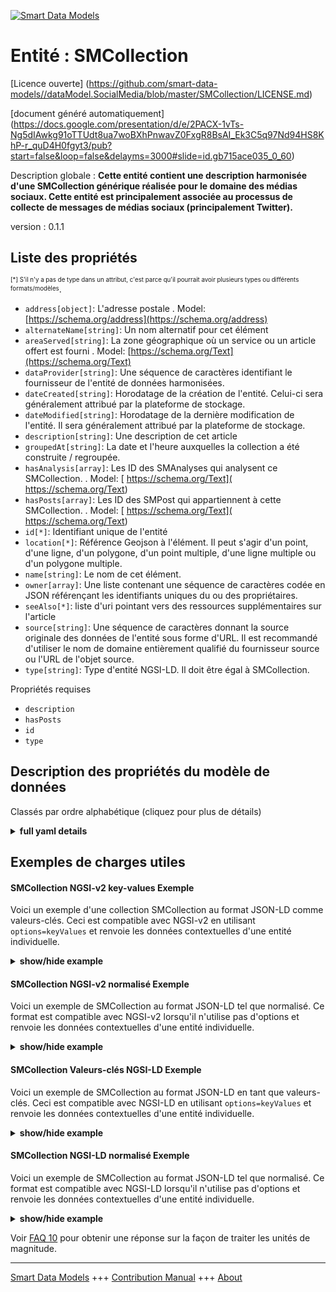 <!-- 10-Header -->  
[![Smart Data Models](https://smartdatamodels.org/wp-content/uploads/2022/01/SmartDataModels_logo.png "Logo")](https://smartdatamodels.org)  
Entité : SMCollection  
=====================<!-- /10-Header -->  
<!-- 15-License -->  
[Licence ouverte] (https://github.com/smart-data-models//dataModel.SocialMedia/blob/master/SMCollection/LICENSE.md)  
[document généré automatiquement] (https://docs.google.com/presentation/d/e/2PACX-1vTs-Ng5dIAwkg91oTTUdt8ua7woBXhPnwavZ0FxgR8BsAI_Ek3C5q97Nd94HS8KhP-r_quD4H0fgyt3/pub?start=false&loop=false&delayms=3000#slide=id.gb715ace035_0_60)  
<!-- /15-License -->  
<!-- 20-Description -->  
Description globale : **Cette entité contient une description harmonisée d'une SMCollection générique réalisée pour le domaine des médias sociaux. Cette entité est principalement associée au processus de collecte de messages de médias sociaux (principalement Twitter).**  
version : 0.1.1  
<!-- /20-Description -->  
<!-- 30-PropertiesList -->  

## Liste des propriétés  

<sup><sub>[*] S'il n'y a pas de type dans un attribut, c'est parce qu'il pourrait avoir plusieurs types ou différents formats/modèles</sub></sup>.  
- `address[object]`: L'adresse postale  . Model: [https://schema.org/address](https://schema.org/address)- `alternateName[string]`: Un nom alternatif pour cet élément  - `areaServed[string]`: La zone géographique où un service ou un article offert est fourni  . Model: [https://schema.org/Text](https://schema.org/Text)- `dataProvider[string]`: Une séquence de caractères identifiant le fournisseur de l'entité de données harmonisées.  - `dateCreated[string]`: Horodatage de la création de l'entité. Celui-ci sera généralement attribué par la plateforme de stockage.  - `dateModified[string]`: Horodatage de la dernière modification de l'entité. Il sera généralement attribué par la plateforme de stockage.  - `description[string]`: Une description de cet article  - `groupedAt[string]`: La date et l'heure auxquelles la collection a été construite / regroupée.  - `hasAnalysis[array]`: Les ID des SMAnalyses qui analysent ce SMCollection.  . Model: [ https://schema.org/Text]( https://schema.org/Text)- `hasPosts[array]`: Les ID des SMPost qui appartiennent à cette SMCollection.  . Model: [ https://schema.org/Text]( https://schema.org/Text)- `id[*]`: Identifiant unique de l'entité  - `location[*]`: Référence Geojson à l'élément. Il peut s'agir d'un point, d'une ligne, d'un polygone, d'un point multiple, d'une ligne multiple ou d'un polygone multiple.  - `name[string]`: Le nom de cet élément.  - `owner[array]`: Une liste contenant une séquence de caractères codée en JSON référençant les identifiants uniques du ou des propriétaires.  - `seeAlso[*]`: liste d'uri pointant vers des ressources supplémentaires sur l'article  - `source[string]`: Une séquence de caractères donnant la source originale des données de l'entité sous forme d'URL. Il est recommandé d'utiliser le nom de domaine entièrement qualifié du fournisseur source ou l'URL de l'objet source.  - `type[string]`: Type d'entité NGSI-LD. Il doit être égal à SMCollection.  <!-- /30-PropertiesList -->  
<!-- 35-RequiredProperties -->  
Propriétés requises  
- `description`  - `hasPosts`  - `id`  - `type`  <!-- /35-RequiredProperties -->  
<!-- 40-RequiredProperties -->  
<!-- /40-RequiredProperties -->  
<!-- 50-DataModelHeader -->  
## Description des propriétés du modèle de données  
Classés par ordre alphabétique (cliquez pour plus de détails)  
<!-- /50-DataModelHeader -->  
<!-- 60-ModelYaml -->  
<details><summary><strong>full yaml details</strong></summary>    
```yaml  
SMCollection:    
  description: 'This entity contains a harmonised description of a generic SMCollection made for the Social Media domain. This entity is primarily associated with the process of collection of Social Media posts (primarily Twitter).'    
  properties:    
    address:    
      description: 'The mailing address'    
      properties:    
        addressCountry:    
          description: 'Property. The country. For example, Spain. Model:''https://schema.org/addressCountry'''    
          type: string    
        addressLocality:    
          description: 'Property. The locality in which the street address is, and which is in the region. Model:''https://schema.org/addressLocality'''    
          type: string    
        addressRegion:    
          description: 'Property. The region in which the locality is, and which is in the country. Model:''https://schema.org/addressRegion'''    
          type: string    
        postOfficeBoxNumber:    
          description: 'Property. The post office box number for PO box addresses. For example, 03578. Model:''https://schema.org/postOfficeBoxNumber'''    
          type: string    
        postalCode:    
          description: 'Property. The postal code. For example, 24004. Model:''https://schema.org/https://schema.org/postalCode'''    
          type: string    
        streetAddress:    
          description: 'Property. The street address. Model:''https://schema.org/streetAddress'''    
          type: string    
      type: object    
      x-ngsi:    
        model: https://schema.org/address    
        type: Property    
    alternateName:    
      description: 'An alternative name for this item'    
      type: string    
      x-ngsi:    
        type: Property    
    areaServed:    
      description: 'The geographic area where a service or offered item is provided'    
      type: string    
      x-ngsi:    
        model: https://schema.org/Text    
        type: Property    
    dataProvider:    
      description: 'A sequence of characters identifying the provider of the harmonised data entity.'    
      type: string    
      x-ngsi:    
        type: Property    
    dateCreated:    
      description: 'Entity creation timestamp. This will usually be allocated by the storage platform.'    
      format: date-time    
      type: string    
      x-ngsi:    
        type: Property    
    dateModified:    
      description: 'Timestamp of the last modification of the entity. This will usually be allocated by the storage platform.'    
      format: date-time    
      type: string    
      x-ngsi:    
        type: Property    
    description:    
      description: 'A description of this item'    
      type: string    
      x-ngsi:    
        type: Property    
    groupedAt:    
      description: 'The date and time of when the collection was constructed / grouped.'    
      format: date-time    
      type: string    
      x-ngsi:    
        type: Property    
    hasAnalysis:    
      description: 'The IDs of the SMAnalyses that analyze this SMCollection.'    
      items:    
        anyOf:    
          - description: 'Property. Identifier format of any NGSI entity'    
            maxLength: 256    
            minLength: 1    
            pattern: ^[\w\-\.\{\}\$\+\*\[\]`|~^@!,:\\]+$    
            type: string    
          - description: 'Property. Identifier format of any NGSI entity'    
            format: uri    
            type: string    
      type: array    
      x-ngsi:    
        model: ' https://schema.org/Text'    
        type: Relationship    
    hasPosts:    
      description: 'The IDs of the SMPost that belong in this SMCollection.'    
      items:    
        anyOf:    
          - description: 'Property. Identifier format of any NGSI entity'    
            maxLength: 256    
            minLength: 1    
            pattern: ^[\w\-\.\{\}\$\+\*\[\]`|~^@!,:\\]+$    
            type: string    
          - description: 'Property. Identifier format of any NGSI entity'    
            format: uri    
            type: string    
      type: array    
      x-ngsi:    
        model: ' https://schema.org/Text'    
        type: Relationship    
    id:    
      anyOf: &smcollection_-_properties_-_owner_-_items_-_anyof    
        - description: 'Property. Identifier format of any NGSI entity'    
          maxLength: 256    
          minLength: 1    
          pattern: ^[\w\-\.\{\}\$\+\*\[\]`|~^@!,:\\]+$    
          type: string    
        - description: 'Property. Identifier format of any NGSI entity'    
          format: uri    
          type: string    
      description: 'Unique identifier of the entity'    
      x-ngsi:    
        type: Property    
    location:    
      description: 'Geojson reference to the item. It can be Point, LineString, Polygon, MultiPoint, MultiLineString or MultiPolygon'    
      oneOf:    
        - description: 'GeoProperty. Geojson reference to the item. Point'    
          properties:    
            bbox:    
              items:    
                type: number    
              minItems: 4    
              type: array    
            coordinates:    
              items:    
                type: number    
              minItems: 2    
              type: array    
            type:    
              enum:    
                - Point    
              type: string    
          required:    
            - type    
            - coordinates    
          title: 'GeoJSON Point'    
          type: object    
        - description: 'GeoProperty. Geojson reference to the item. LineString'    
          properties:    
            bbox:    
              items:    
                type: number    
              minItems: 4    
              type: array    
            coordinates:    
              items:    
                items:    
                  type: number    
                minItems: 2    
                type: array    
              minItems: 2    
              type: array    
            type:    
              enum:    
                - LineString    
              type: string    
          required:    
            - type    
            - coordinates    
          title: 'GeoJSON LineString'    
          type: object    
        - description: 'GeoProperty. Geojson reference to the item. Polygon'    
          properties:    
            bbox:    
              items:    
                type: number    
              minItems: 4    
              type: array    
            coordinates:    
              items:    
                items:    
                  items:    
                    type: number    
                  minItems: 2    
                  type: array    
                minItems: 4    
                type: array    
              type: array    
            type:    
              enum:    
                - Polygon    
              type: string    
          required:    
            - type    
            - coordinates    
          title: 'GeoJSON Polygon'    
          type: object    
        - description: 'GeoProperty. Geojson reference to the item. MultiPoint'    
          properties:    
            bbox:    
              items:    
                type: number    
              minItems: 4    
              type: array    
            coordinates:    
              items:    
                items:    
                  type: number    
                minItems: 2    
                type: array    
              type: array    
            type:    
              enum:    
                - MultiPoint    
              type: string    
          required:    
            - type    
            - coordinates    
          title: 'GeoJSON MultiPoint'    
          type: object    
        - description: 'GeoProperty. Geojson reference to the item. MultiLineString'    
          properties:    
            bbox:    
              items:    
                type: number    
              minItems: 4    
              type: array    
            coordinates:    
              items:    
                items:    
                  items:    
                    type: number    
                  minItems: 2    
                  type: array    
                minItems: 2    
                type: array    
              type: array    
            type:    
              enum:    
                - MultiLineString    
              type: string    
          required:    
            - type    
            - coordinates    
          title: 'GeoJSON MultiLineString'    
          type: object    
        - description: 'GeoProperty. Geojson reference to the item. MultiLineString'    
          properties:    
            bbox:    
              items:    
                type: number    
              minItems: 4    
              type: array    
            coordinates:    
              items:    
                items:    
                  items:    
                    items:    
                      type: number    
                    minItems: 2    
                    type: array    
                  minItems: 4    
                  type: array    
                type: array    
              type: array    
            type:    
              enum:    
                - MultiPolygon    
              type: string    
          required:    
            - type    
            - coordinates    
          title: 'GeoJSON MultiPolygon'    
          type: object    
      x-ngsi:    
        type: GeoProperty    
    name:    
      description: 'The name of this item.'    
      type: string    
      x-ngsi:    
        type: Property    
    owner:    
      description: 'A List containing a JSON encoded sequence of characters referencing the unique Ids of the owner(s)'    
      items:    
        anyOf: *smcollection_-_properties_-_owner_-_items_-_anyof    
        description: 'Property. Unique identifier of the entity'    
      type: array    
      x-ngsi:    
        type: Property    
    seeAlso:    
      description: 'list of uri pointing to additional resources about the item'    
      oneOf:    
        - items:    
            format: uri    
            type: string    
          minItems: 1    
          type: array    
        - format: uri    
          type: string    
      x-ngsi:    
        type: Property    
    source:    
      description: 'A sequence of characters giving the original source of the entity data as a URL. Recommended to be the fully qualified domain name of the source provider, or the URL to the source object.'    
      type: string    
      x-ngsi:    
        type: Property    
    type:    
      description: 'NGSI-LD Entity Type. It must be equal to SMCollection.'    
      enum:    
        - SMCollection    
      type: string    
      x-ngsi:    
        type: Property    
  required:    
    - id    
    - type    
    - description    
    - hasPosts    
  type: object    
  x-derived-from: ""    
  x-disclaimer: 'Redistribution and use in source and binary forms, with or without modification, are permitted  provided that the license conditions are met. Copyleft (c) 2021 Contributors to Smart Data Models Program'    
  x-license-url: https://github.com/smart-data-models/dataModel.SocialMedia/blob/master/SMCollection/LICENSE.md    
  x-model-schema: https://raw.githubusercontent.com/smart-data-models/dataModel.SocialMedia/master/SMCollection/schema.json    
  x-model-tags: ""    
  x-version: 0.1.1    
```  
</details>    
<!-- /60-ModelYaml -->  
<!-- 70-MiddleNotes -->  
<!-- /70-MiddleNotes -->  
<!-- 80-Examples -->  
## Exemples de charges utiles  
#### SMCollection NGSI-v2 key-values Exemple  
Voici un exemple d'une collection SMCollection au format JSON-LD comme valeurs-clés. Ceci est compatible avec NGSI-v2 en utilisant `options=keyValues` et renvoie les données contextuelles d'une entité individuelle.  
<details><summary><strong>show/hide example</strong></summary>    
```json  
{  
  "id": "SMCollection.001",  
  "type": "SMCollection",  
  "description": "this is a collection of posts",  
  "location": {  
    "type": "Point",  
    "coordinates": [  
      40.3,  
      25.5  
    ]  
  },  
  "hasPosts": [  
    "SMPost.125",  
    "SMPost.124"  
  ],  
  "hasAnalysis": [  
    "Analysis.331",  
    "Analysis.334"  
  ],  
  "groupedAt": "2020-12-24T12:00:00Z"  
}  
```  
</details>  
#### SMCollection NGSI-v2 normalisé Exemple  
Voici un exemple de SMCollection au format JSON-LD tel que normalisé. Ce format est compatible avec NGSI-v2 lorsqu'il n'utilise pas d'options et renvoie les données contextuelles d'une entité individuelle.  
<details><summary><strong>show/hide example</strong></summary>    
```json  
{  
  "id": "urn:ngsi-ld:SMCollection:001",  
  "type": "SMCollection",  
  "description": {  
    "type": "Text",  
    "value": "this is a collection of posts"  
  },  
  "location": {  
    "type": "geo:json",  
    "value": {  
      "type": "Point",  
      "coordinates": [  
        40.3,  
        25.5  
      ]  
    }  
  },  
  "hasPosts": [  
    {  
      "type": "Relationship",  
      "object": "SMPost.125"  
    },  
    {  
      "type": "Relationship",  
      "object": "SMPost.124"  
    }  
  ],  
  "isAnalyzedBy": {  
    "type": "Relationship",  
    "object": "Analysis.331"  
  },  
   "groupedAt": {  
    "type": "Property",  
    "value": {  
			"@type": "DateTime",  
			"@value": "2020-12-24T12:00:00Z"  
			 }		  
  }  
}  
```  
</details>  
#### SMCollection Valeurs-clés NGSI-LD Exemple  
Voici un exemple de SMCollection au format JSON-LD en tant que valeurs-clés. Ceci est compatible avec NGSI-LD en utilisant `options=keyValues` et renvoie les données contextuelles d'une entité individuelle.  
<details><summary><strong>show/hide example</strong></summary>    
```json  
{  
    "id": "urn:ngsi-ld:SMCollection:001",  
    "type": "SMCollection",  
    "description": "this is a collection of posts",  
    "groupedAt": "2020-12-24T12:00:00Z",  
    "hasPosts": [  
        "urn:ngsi-ld:SMPost:125",  
        "urn:ngsi-ld:SMPost:124"  
    ],  
    "isAnalyzedBy": [  
        "urn:ngsi-ld:Analysis:331"  
    ],  
    "location": {  
        "type": "Point",  
        "coordinates": [  
            40.3,  
            25.5  
        ]  
    },  
    "@context": [  
        "https://raw.githubusercontent.com/smart-data-models/dataModel.SocialMedia/master/context.jsonld"  
    ]  
}  
```  
</details>  
#### SMCollection NGSI-LD normalisé Exemple  
Voici un exemple de SMCollection au format JSON-LD tel que normalisé. Ce format est compatible avec NGSI-LD lorsqu'il n'utilise pas d'options et renvoie les données contextuelles d'une entité individuelle.  
<details><summary><strong>show/hide example</strong></summary>    
```json  
{  
    "id": "urn:ngsi-ld:SMCollection:001",  
    "type": "SMCollection",  
    "description": {  
        "type": "Property",  
        "value": "this is a collection of posts"  
    },  
    "groupedAt": {  
        "type": "Property",  
        "value": {  
            "@type": "DateTime",  
            "@value": "2020-12-24T12:00:00Z"  
        }  
    },  
    "hasAnalysis": [  
        {  
            "type": "Relationship",  
            "object": "urn:ngsi-ld:SMAnalysis:331",  
            "datasetId": "urn:ngsi-ld:Dataset:SMAnalysis:331"  
        },  
        {  
            "type": "Relationship",  
            "object": "urn:ngsi-ld:SMAnalysis:332",  
            "datasetId": "urn:ngsi-ld:Dataset:SMAnalysis:332"  
        }  
    ],  
    "hasPosts": [  
        {  
            "type": "Relationship",  
            "object": "urn:ngsi-ld:SMPost:125",  
            "datasetId": "urn:ngsi-ld:Dataset:SMPost:125"  
        },  
        {  
            "type": "Relationship",  
            "object": "urn:ngsi-ld:SMPost:124",  
            "datasetId": "urn:ngsi-ld:Dataset:SMPost:124"  
        }  
    ],  
    "location": {  
        "type": "GeoProperty",  
        "value": {  
            "type": "Point",  
            "coordinates": [  
                40.3,  
                25.5  
            ]  
        }  
    },  
    "@context": [  
        "https://raw.githubusercontent.com/smart-data-models/dataModel.SocialMedia/master/context.jsonld"  
    ]  
}  
```  
</details><!-- /80-Examples -->  
<!-- 90-FooterNotes -->  
<!-- /90-FooterNotes -->  
<!-- 95-Units -->  
Voir [FAQ 10](https://smartdatamodels.org/index.php/faqs/) pour obtenir une réponse sur la façon de traiter les unités de magnitude.  
<!-- /95-Units -->  
<!-- 97-LastFooter -->  
---  
[Smart Data Models](https://smartdatamodels.org) +++ [Contribution Manual](https://bit.ly/contribution_manual) +++ [About](https://bit.ly/Introduction_SDM)<!-- /97-LastFooter -->  
